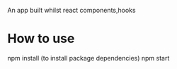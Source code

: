  An app built whilst react components,hooks
# How to use
  npm install (to install package dependencies)
  npm start
